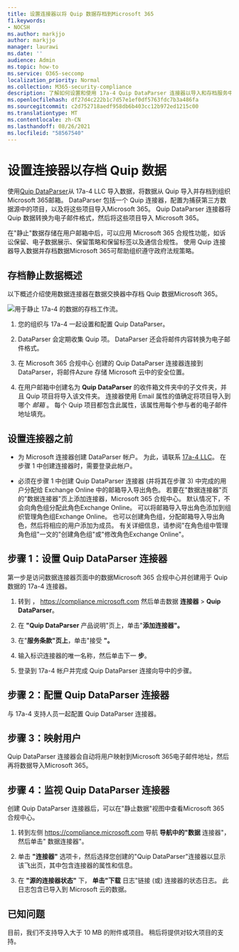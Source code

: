 ```yaml
---
title: 设置连接器以将 Quip 数据存档到Microsoft 365
f1.keywords:
- NOCSH
ms.author: markjjo
author: markjjo
manager: laurawi
ms.date: ''
audience: Admin
ms.topic: how-to
ms.service: O365-seccomp
localization_priority: Normal
ms.collection: M365-security-compliance
description: 了解如何设置和使用 17a-4 Quip DataParser 连接器以导入和存档服务中的 Quip Microsoft 365。
ms.openlocfilehash: df27d4c222b1c7d57e1ef0df5763fdc7b3a486fa
ms.sourcegitcommit: c2d752718aedf958db6b403cc12b972ed1215c00
ms.translationtype: MT
ms.contentlocale: zh-CN
ms.lasthandoff: 08/26/2021
ms.locfileid: "58567540"
---
```

# <a name="set-up-a-connector-to-archive-quip-data"></a>设置连接器以存档 Quip 数据

使用[Quip DataParser](https://www.17a-4.com/quip-dataparser/)从 17a-4 LLC 导入数据，将数据从 Quip 导入并存档到组织Microsoft 365邮箱。 DataParser 包括一个 Quip 连接器，配置为捕获第三方数据源中的项目，以及将这些项目导入Microsoft 365。 Quip DataParser 连接器将 Quip 数据转换为电子邮件格式，然后将这些项目导入 Microsoft 365。

在"静止"数据存储在用户邮箱中后，可以应用 Microsoft 365 合规性功能，如诉讼保留、电子数据展示、保留策略和保留标签以及通信合规性。 使用 Quip 连接器导入数据并存档数据Microsoft 365可帮助组织遵守政府法规策略。

## <a name="overview-of-archiving-quip-data"></a>存档静止数据概述

以下概述介绍使用数据连接器在数据交换器中存档 Quip 数据Microsoft 365。

![用于静止 17a-4 的数据的存档工作流。](../media/QuipDataParserConnectorWorkflow.png)

1. 您的组织与 17a-4 一起设置和配置 Quip DataParser。

2. DataParser 会定期收集 Quip 项。 DataParser 还会将邮件内容转换为电子邮件格式。

3. 在 Microsoft 365 合规中心 创建的 Quip DataParser 连接器连接到 DataParser，将邮件Azure 存储 Microsoft 云中的安全位置。

4. 在用户邮箱中创建名为 **Quip DataParser** 的收件箱文件夹中的子文件夹，并且 Quip 项目将导入该文件夹。 连接器使用 Email 属性的值确定将项目导入到哪个 *邮箱* 。 每个 Quip 项目都包含此属性，该属性用每个参与者的电子邮件地址填充。

## <a name="before-you-set-up-a-connector"></a>设置连接器之前

- 为 Microsoft 连接器创建 DataParser 帐户。 为此，请联系 [17a-4 LLC](https://www.17a-4.com/contact/)。 在步骤 1 中创建连接器时，需要登录此帐户。

- 必须在步骤 1 中创建 Quip DataParser 连接器 (并将其在步骤 3) 中完成的用户分配给 Exchange Online 中的邮箱导入导出角色。 若要在"数据连接器"页的"数据连接器"页上添加连接器，Microsoft 365 合规中心。 默认情况下，不会向角色组分配此角色Exchange Online。 可以将邮箱导入导出角色添加到组织管理角色组Exchange Online。 也可以创建角色组，分配邮箱导入导出角色，然后将相应的用户添加为成员。 有关详细信息，请参阅"在角色[](/Exchange/permissions-exo/role-groups#create-role-groups)组中管理角色组[](/Exchange/permissions-exo/role-groups#modify-role-groups)"一文的"创建角色组"或"修改角色Exchange Online"。

## <a name="step-1-set-up-a-quip-dataparser-connector"></a>步骤 1：设置 Quip DataParser 连接器

第一步是访问数据连接器页面中的数据Microsoft 365 合规中心并创建用于 Quip 数据的 17a-4 连接器。

1. 转到 ， <https://compliance.microsoft.com> 然后单击数据 **连接器**  >  **Quip DataParser**。

2. 在 **"Quip DataParser** 产品说明"页上，单击"**添加连接器"。**

3. 在"**服务条款"页上**，单击"接受 **"。**

4. 输入标识连接器的唯一名称，然后单击下一 **步**。

5. 登录到 17a-4 帐户并完成 Quip DataParser 连接向导中的步骤。

## <a name="step-2-configure-the-quip-dataparser-connector"></a>步骤 2：配置 Quip DataParser 连接器

与 17a-4 支持人员一起配置 Quip DataParser 连接器。

## <a name="step-3-map-users"></a>步骤 3：映射用户

Quip DataParser 连接器会自动将用户映射到Microsoft 365电子邮件地址，然后再将数据导入Microsoft 365。

## <a name="step-4-monitor-the-quip-dataparser-connector"></a>步骤 4：监视 Quip DataParser 连接器

创建 Quip DataParser 连接器后，可以在"静止数据"视图中查看Microsoft 365 合规中心。

1. 转到左侧 <https://compliance.microsoft.com> 导航 **导航中的"数据** 连接器"，然后单击" 数据连接器"。

2. 单击 **"连接器"** 选项卡，然后选择您创建的"Quip DataParser"连接器以显示该飞出页，其中包含连接器的属性和信息。

3. 在 **"源的连接器状态"** 下， **单击"下载** 日志"链接 (或) 连接器的状态日志。 此日志包含已导入到 Microsoft 云的数据。

## <a name="known-issues"></a>已知问题

目前，我们不支持导入大于 10 MB 的附件或项目。 稍后将提供对较大项目的支持。

